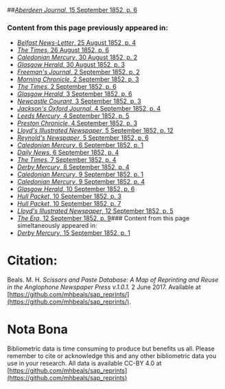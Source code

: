 ##[*Aberdeen Journal*, 15 September 1852, p. 6](https://mhbeals.github.io/sap_html/Aberdeen-Journal/Aberdeen-Journal-15-September-1852-p-6)

### Content from this page previously appeared in:
+ [*Belfast News-Letter*, 25 August 1852, p. 4](https://mhbeals.github.io/sap_html/Belfast-News-Letter/Belfast-News-Letter-25-August-1852-p-4)
+ [*The Times*, 26 August 1852, p. 6](https://mhbeals.github.io/sap_html/The-Times/The-Times-26-August-1852-p-6)
+ [*Caledonian Mercury*, 30 August 1852, p. 2](https://mhbeals.github.io/sap_html/Caledonian-Mercury/Caledonian-Mercury-30-August-1852-p-2)
+ [*Glasgow Herald*, 30 August 1852, p. 3](https://mhbeals.github.io/sap_html/Glasgow-Herald/Glasgow-Herald-30-August-1852-p-3)
+ [*Freeman's Journal*, 2 September 1852, p. 2](https://mhbeals.github.io/sap_html/Freeman's-Journal/Freeman's-Journal-2-September-1852-p-2)
+ [*Morning Chronicle*, 2 September 1852, p. 3](https://mhbeals.github.io/sap_html/Morning-Chronicle/Morning-Chronicle-2-September-1852-p-3)
+ [*The Times*, 2 September 1852, p. 6](https://mhbeals.github.io/sap_html/The-Times/The-Times-2-September-1852-p-6)
+ [*Glasgow Herald*, 3 September 1852, p. 6](https://mhbeals.github.io/sap_html/Glasgow-Herald/Glasgow-Herald-3-September-1852-p-6)
+ [*Newcastle Courant*, 3 September 1852, p. 3](https://mhbeals.github.io/sap_html/Newcastle-Courant/Newcastle-Courant-3-September-1852-p-3)
+ [*Jackson's Oxford Journal*, 4 September 1852, p. 4](https://mhbeals.github.io/sap_html/Jackson's-Oxford-Journal/Jackson's-Oxford-Journal-4-September-1852-p-4)
+ [*Leeds Mercury*, 4 September 1852, p. 5](https://mhbeals.github.io/sap_html/Leeds-Mercury/Leeds-Mercury-4-September-1852-p-5)
+ [*Preston Chronicle*, 4 September 1852, p. 3](https://mhbeals.github.io/sap_html/Preston-Chronicle/Preston-Chronicle-4-September-1852-p-3)
+ [*Lloyd's Illustrated Newspaper*, 5 September 1852, p. 12](https://mhbeals.github.io/sap_html/Lloyd's-Illustrated-Newspaper/Lloyd's-Illustrated-Newspaper-5-September-1852-p-12)
+ [*Reynold's Newspaper*, 5 September 1852, p. 6](https://mhbeals.github.io/sap_html/Reynold's-Newspaper/Reynold's-Newspaper-5-September-1852-p-6)
+ [*Caledonian Mercury*, 6 September 1852, p. 1](https://mhbeals.github.io/sap_html/Caledonian-Mercury/Caledonian-Mercury-6-September-1852-p-1)
+ [*Daily News*, 6 September 1852, p. 4](https://mhbeals.github.io/sap_html/Daily-News/Daily-News-6-September-1852-p-4)
+ [*The Times*, 7 September 1852, p. 4](https://mhbeals.github.io/sap_html/The-Times/The-Times-7-September-1852-p-4)
+ [*Derby Mercury*, 8 September 1852, p. 4](https://mhbeals.github.io/sap_html/Derby-Mercury/Derby-Mercury-8-September-1852-p-4)
+ [*Caledonian Mercury*, 9 September 1852, p. 1](https://mhbeals.github.io/sap_html/Caledonian-Mercury/Caledonian-Mercury-9-September-1852-p-1)
+ [*Caledonian Mercury*, 9 September 1852, p. 4](https://mhbeals.github.io/sap_html/Caledonian-Mercury/Caledonian-Mercury-9-September-1852-p-4)
+ [*Glasgow Herald*, 10 September 1852, p. 6](https://mhbeals.github.io/sap_html/Glasgow-Herald/Glasgow-Herald-10-September-1852-p-6)
+ [*Hull Packet*, 10 September 1852, p. 3](https://mhbeals.github.io/sap_html/Hull-Packet/Hull-Packet-10-September-1852-p-3)
+ [*Hull Packet*, 10 September 1852, p. 7](https://mhbeals.github.io/sap_html/Hull-Packet/Hull-Packet-10-September-1852-p-7)
+ [*Lloyd's Illustrated Newspaper*, 12 September 1852, p. 5](https://mhbeals.github.io/sap_html/Lloyd's-Illustrated-Newspaper/Lloyd's-Illustrated-Newspaper-12-September-1852-p-5)
+ [*The Era*, 12 September 1852, p. 9](https://mhbeals.github.io/sap_html/The-Era/The-Era-12-September-1852-p-9)### Content from this page simeltaneously appeared in:
+ [*Derby Mercury*, 15 September 1852, p. 1](https://mhbeals.github.io/sap_html/Derby-Mercury/Derby-Mercury-15-September-1852-p-1)
                    
# Citation: 

Beals. M. H. *Scissors and Paste Database: A Map of Reprinting and Reuse in the Anglophone Newspaper Press v.1.0.1.* 2 June 2017. Available at [https://github.com/mhbeals/sap_reprints/](https://github.com/mhbeals/sap_reprints/). 
                    
# Nota Bona

Bibliometric data is time consuming to produce but benefits us all. Please remember to cite or acknowledge this and any other bibliometric data you use in your research. All data is available CC-BY 4.0 at [https://github.com/mhbeals/sap_reprints](https://github.com/mhbeals/sap_reprints)